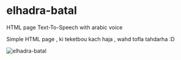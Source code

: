 # elhadra-batal

HTML page Text-To-Speech with arabic voice

Simple HTML page , ki teketbou kach haja , wahd tofla tahdarha :D

![elhadra-batal](https://user-images.githubusercontent.com/16826503/31292149-3555eed2-aaca-11e7-82f5-3fe90ee05e6b.png)
